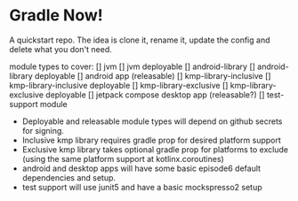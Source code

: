 # Gradle Now!

A quickstart repo. The idea is clone it, rename it, update the config and delete what you don't need.

module types to cover:
[] jvm 
[] jvm deployable
[] android-library
[] android-library deployable
[] android app (releasable)
[] kmp-library-inclusive
[] kmp-library-inclusive deployable
[] kmp-library-exclusive
[] kmp-library-exclusive deployable
[] jetpack compose desktop app (releasable?)
[] test-support module

- Deployable and releasable module types will depend on github secrets for signing. 
- Inclusive kmp library requires gradle prop for desired platform support
- Exclusive kmp library takes optional gradle prop for platforms to exclude (using the same platform support at kotlinx.coroutines)
- android and desktop apps will have some basic episode6 default dependencies and setup.
- test support will use junit5 and have a basic mockspresso2 setup
